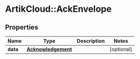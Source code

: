 # ArtikCloud::AckEnvelope

## Properties
Name | Type | Description | Notes
------------ | ------------- | ------------- | -------------
**data** | [**Acknowledgement**](Acknowledgement.md) |  | [optional] 


